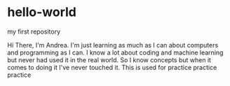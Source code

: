 # hello-world
my first repository

Hi There, 
I'm Andrea.  I'm just learning as much as I can about computers and programming as I can.  I know a lot about coding and machine learning but never had used it in the real world.  So I know concepts but when it comes to doing it I've never touched it.  This is used for practice practice practice
